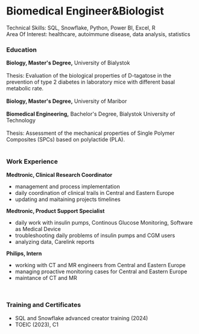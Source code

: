 # Biomedical Engineer&Biologist
Technical Skills: SQL, Snowflake, Python, Power BI, Excel, R <br />
Area Of Interest: healthcare, autoimmune disease, data analysis, statistics <br />

### Education
**Biology, Master's Degree,** University of Bialystok <br />
<br />Thesis: Evaluation of the biological properties of D-tagatose in the prevention of type 2 diabetes in laboratory mice with different basal metabolic rate. <br />
<br />
**Biology, Master's Degree,** University of Maribor <br />
<br />
**Biomedical Engineering,** Bachelor's Degree, Bialystok University of Technology <br />
<br />Thesis: Assessment of the mechanical properties of Single Polymer Composites (SPCs) based on polylactide (PLA). <br />
<br />

### Work Experience
**Medtronic, Clinical Research Coordinator** <br />
- management and process implementation <br />
- daily coordination of clinical trails in Central and Eastern Europe <br />
- updating and maitaining projects timelines <br />

**Medtronic, Product Support Specialist** <br />
- daily work with insulin pumps, Continous Glucose Monitoring, Software as Medical Device <br />
- troubleshooting daily problems of insulin pumps and CGM users <br />
- analyzing data, Carelink reports <br />

**Philips, Intern** <br />
- working with CT and MR engineers from Central and Eastern Europe <br />
- managing proactive monitoring cases for Central and Eastern Europe <br />
- maintance of CT and MR <br />
<br />

### Training and Certificates <br />
- SQL and Snowflake advanced creator training (2024) <br />
- TOEIC (2023), C1 <br />
